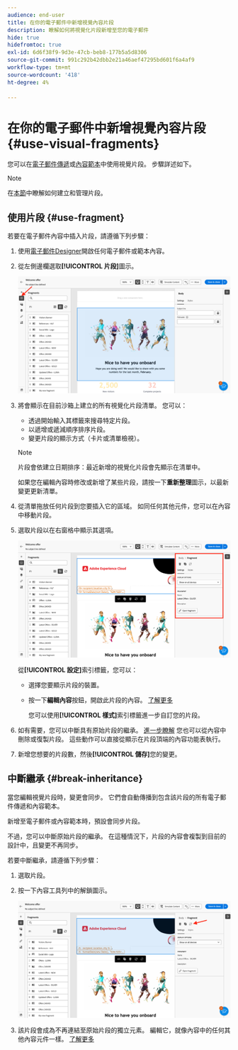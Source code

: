 ```yaml
---
audience: end-user
title: 在你的電子郵件中新增視覺內容片段
description: 瞭解如何將視覺化片段新增至您的電子郵件
hide: true
hidefromtoc: true
exl-id: 6d6f38f9-9d3e-47cb-beb8-177b5a5d8306
source-git-commit: 991c292b42dbb2e21a46aef47295bd601f6a4af9
workflow-type: tm+mt
source-wordcount: '418'
ht-degree: 4%

---
```


# 在你的電子郵件中新增視覺內容片段 {#use-visual-fragments}

您可以在[電子郵件傳遞](get-started-email-designer.md)或[內容範本](use-email-templates.md)中使用視覺片段。 步驟詳述如下。


>[!NOTE]
>
>在[本節](fragments.md)中瞭解如何建立和管理片段。


## 使用片段 {#use-fragment}

若要在電子郵件內容中插入片段，請遵循下列步驟：

1. 使用[電子郵件Designer](get-started-email-designer.md)開啟任何電子郵件或範本內容。

1. 從左側邊欄選取&#x200B;**[!UICONTROL 片段]**&#x200B;圖示。

   ![](assets/fragments-in-designer.png)

1. 將會顯示在目前沙箱上建立的所有視覺化片段清單。 您可以：

   * 透過開始輸入其標籤來搜尋特定片段。
   * 以遞增或遞減順序排序片段。
   * 變更片段的顯示方式（卡片或清單檢視）。

   >[!NOTE]
   >
   >片段會依建立日期排序：最近新增的視覺化片段會先顯示在清單中。

   如果您在編輯內容時修改或新增了某些片段，請按一下&#x200B;**重新整理**&#x200B;圖示，以最新變更更新清單。

1. 從清單拖放任何片段到您要插入它的區域。 如同任何其他元件，您可以在內容中移動片段。

1. 選取片段以在右窗格中顯示其選項。

   ![](assets/fragment-right-pane.png)

   從&#x200B;**[!UICONTROL 設定]**&#x200B;索引標籤，您可以：

   * 選擇您要顯示片段的裝置。
   * 按一下&#x200B;**編輯內容**&#x200B;按鈕，開啟此片段的內容。 [了解更多](../email/fragments.md#edit-fragments)

     您可以使用&#x200B;**[!UICONTROL 樣式]**&#x200B;索引標籤進一步自訂您的片段。

1. 如有需要，您可以中斷具有原始片段的繼承。 [進一步瞭解](#break-inheritance)
您也可以從內容中刪除或復製片段。 這些動作可以直接從顯示在片段頂端的內容功能表執行。

1. 新增您想要的片段數，然後&#x200B;**[!UICONTROL 儲存]**&#x200B;您的變更。

## 中斷繼承 {#break-inheritance}

當您編輯視覺片段時，變更會同步。 它們會自動傳播到包含該片段的所有電子郵件傳遞和內容範本。

新增至電子郵件或內容範本時，預設會同步片段。

不過，您可以中斷原始片段的繼承。 在這種情況下，片段的內容會複製到目前的設計中，且變更不再同步。

若要中斷繼承，請遵循下列步驟：

1. 選取片段。

1. 按一下內容工具列中的解鎖圖示。

   ![](assets/fragment-break-inheritance.png)

1. 該片段會成為不再連結至原始片段的獨立元素。 編輯它，就像內容中的任何其他內容元件一樣。 [了解更多](content-components.md)
